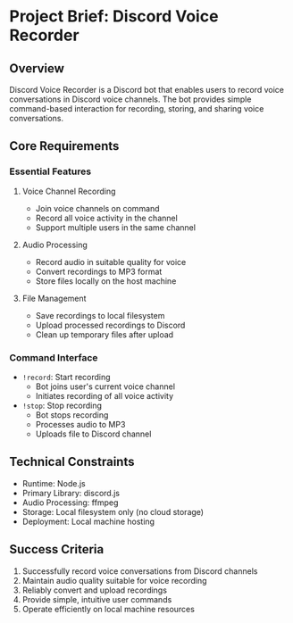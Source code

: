 # Project Brief: Discord Voice Recorder

## Overview
Discord Voice Recorder is a Discord bot that enables users to record voice conversations in Discord voice channels. The bot provides simple command-based interaction for recording, storing, and sharing voice conversations.

## Core Requirements

### Essential Features
1. Voice Channel Recording
   - Join voice channels on command
   - Record all voice activity in the channel
   - Support multiple users in the same channel

2. Audio Processing
   - Record audio in suitable quality for voice
   - Convert recordings to MP3 format
   - Store files locally on the host machine

3. File Management
   - Save recordings to local filesystem
   - Upload processed recordings to Discord
   - Clean up temporary files after upload

### Command Interface
- `!record`: Start recording
  - Bot joins user's current voice channel
  - Initiates recording of all voice activity
- `!stop`: Stop recording
  - Bot stops recording
  - Processes audio to MP3
  - Uploads file to Discord channel

## Technical Constraints
- Runtime: Node.js
- Primary Library: discord.js
- Audio Processing: ffmpeg
- Storage: Local filesystem only (no cloud storage)
- Deployment: Local machine hosting

## Success Criteria
1. Successfully record voice conversations from Discord channels
2. Maintain audio quality suitable for voice recording
3. Reliably convert and upload recordings
4. Provide simple, intuitive user commands
5. Operate efficiently on local machine resources
